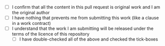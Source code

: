 - [ ] I confirm that all the content in this pull request is original work and I am the original author
- [ ] I have nothing that prevents me from submitting this work (like a clause in a work contract)
- [ ] I understand that the work I am submitting will be released under the terms of the licence of this repository
  - [ ] I have double-checked all of the above and checked the tick-boxes
